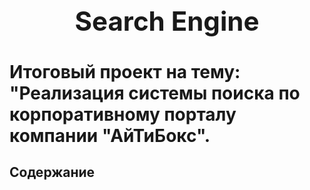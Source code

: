 <h1 align='center' style="font-size: 3em;">Search Engine</h1> 

# Итоговый проект на тему: "Реализация системы поиска по корпоративному порталу компании "АйТиБокс".

## Содержание